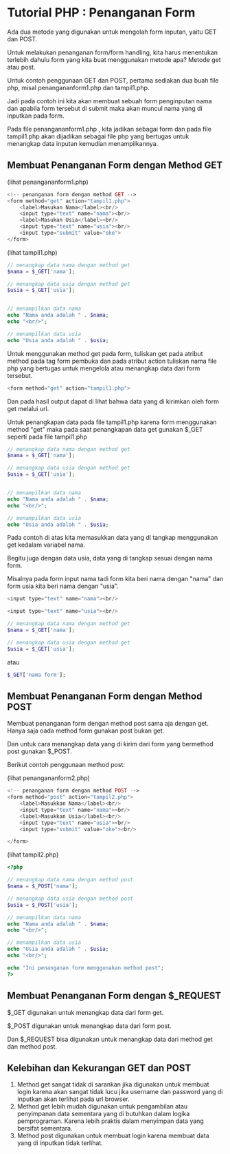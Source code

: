 # Tutorial PHP : Penanganan Form

Ada dua metode yang digunakan untuk mengolah form inputan, yaitu GET dan POST.

Untuk melakukan penanganan form/form handling, kita harus menentukan terlebih dahulu form yang kita buat menggunakan metode apa? Metode get atau post.

Untuk contoh penggunaan GET dan POST, pertama sediakan dua buah file php, misal penangananform1.php dan tampil1.php.

Jadi pada contoh ini kita akan membuat sebuah form penginputan nama dan apabila form tersebut di submit maka akan muncul nama yang di inputkan pada form.

Pada file penangananform1.php , kita jadikan sebagai form dan pada file tampil1.php akan dijadikan sebagai file php yang bertugas untuk menangkap data inputan kemudian menampilkannya.

## Membuat Penanganan Form dengan Method GET

(lihat penangananform1.php)
```php
<!-- penanganan form dengan method GET -->
<form method="get" action="tampil1.php">
	<label>Masukan Nama</label><br/>
	<input type="text" name="nama"><br/>
	<label>Masukan Usia</label><br/>
	<input type="text" name="usia"><br/>
	<input type="submit" value="oke">
</form>
```

(lihat tampil1.php)
```php
// menangkap data nama dengan method get
$nama = $_GET['nama'];

// menangkap data usia dengan method get
$usia = $_GET['usia'];


// menampilkan data nama
echo "Nama anda adalah " . $nama;
echo "<br/>";

// menampilkan data usia
echo "Usia anda adalah " . $usia;
```

Untuk menggunakan method get pada form, tuliskan get pada atribut method pada tag form pembuka dan pada atribut action tuliskan nama file php yang bertugas untuk mengelola atau menangkap data dari form tersebut.
```php
<form method="get" action="tampil1.php">
```

Dan pada hasil output dapat di lihat bahwa data yang di kirimkan oleh form get melalui url.

Untuk penangkapan data pada file tampil1.php karena form menggunakan method "get" maka pada saat penangkapan data get gunakan $\_GET seperti pada file tampil1.php
```php
// menangkap data nama dengan method get
$nama = $_GET['nama'];

// menangkap data usia dengan method get
$usia = $_GET['usia'];


// menampilkan data nama
echo "Nama anda adalah " . $nama;
echo "<br/>";

// menampilkan data usia
echo "Usia anda adalah " . $usia;
```

Pada contoh di atas kita memasukkan data yang di tangkap menggunakan get kedalam variabel nama.

Begitu juga dengan data usia, data yang di tangkap sesuai dengan nama form.

Misalnya pada form input nama tadi form kita beri nama dengan "nama" dan form usia kita beri nama dengan "usia".
```php
<input type="text" name="nama"><br/>

<input type="text" name="usia"><br/>
```

```php
// menangkap data nama dengan method get
$nama = $_GET['nama'];

// menangkap data usia dengan method get
$usia = $_GET['usia'];
```

atau

```php
$_GET['nama form'];
```

## Membuat Penanganan Form dengan Method POST

Membuat penanganan form dengan method post sama aja dengan get. Hanya saja oada method form gunakan post bukan get.

Dan untuk cara menangkap data yang di kirim dari form yang bermethod post gunakan $\_POST.

Berikut contoh penggunaan method post:

(lihat penangananform2.php)
```php
<!-- penanganan form dengan method POST -->
<form method="post" action="tampil2.php">
	<label>Masukkan Nama</label><br/>
	<input type="text" name="nama"><br/>
	<label>Masukkan Usia</label><br/>
	<input type="text" name="usia"><br/>
	<input type="submit" value="oke"><br/>

</form>
```

(lihat tampil2.php)
```php
<?php

// menangkap data nama dengan method post
$nama = $_POST['nama'];

// menangkap data usia dengan method post
$usia = $_POST['usia'];

// menampilkan data nama
echo "Nama anda adalah " . $nama;
echo "<br/>";

// menampilkan data usia
echo "Usia anda adalah " . $usia;
echo "<br/>";

echo "Ini penanganan form menggunakan method post";
?>
```

## Membuat Penanganan Form dengan $\_REQUEST

$\_GET digunakan untuk menangkap data dari form get.

$\_POST digunakan untuk menangkap data dari form post.

Dan $\_REQUEST bisa digunakan untuk menangkap data dari method get dan method post.

## Kelebihan dan Kekurangan GET dan POST

1. Method get sangat tidak di sarankan jika digunakan untuk membuat login karena akan sangat tidak lucu jika username dan password yang di inputkan akan terlihat pada url browser.
2. Method get lebih mudah digunakan untuk pengambilan atau penyimpanan data sementara yang di butuhkan dalam logika pemprograman. Karena lebih praktis dalam menyimpan data yang bersifat sementara.
3. Method post digunakan untuk membuat login karena membuat data yang di inputkan tidak terlihat.